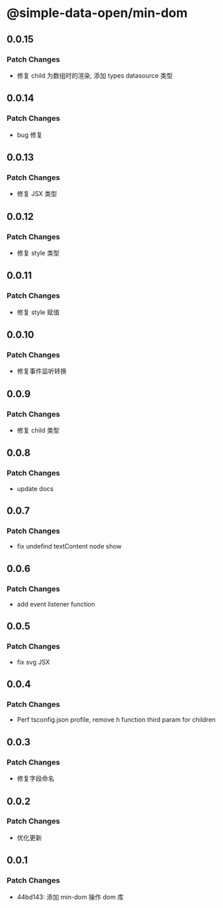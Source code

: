 # @simple-data-open/min-dom

## 0.0.15

### Patch Changes

- 修复 child 为数组时的渲染, 添加 types datasource 类型

## 0.0.14

### Patch Changes

- bug 修复

## 0.0.13

### Patch Changes

- 修复 JSX 类型

## 0.0.12

### Patch Changes

- 修复 style 类型

## 0.0.11

### Patch Changes

- 修复 style 赋值

## 0.0.10

### Patch Changes

- 修复事件监听转换

## 0.0.9

### Patch Changes

- 修复 child 类型

## 0.0.8

### Patch Changes

- update docs

## 0.0.7

### Patch Changes

- fix undefind textContent node show

## 0.0.6

### Patch Changes

- add event listener function

## 0.0.5

### Patch Changes

- fix svg JSX

## 0.0.4

### Patch Changes

- Perf tsconfig.json profile, remove h function third param for children

## 0.0.3

### Patch Changes

- 修复字段命名

## 0.0.2

### Patch Changes

- 优化更新

## 0.0.1

### Patch Changes

- 44bd143: 添加 min-dom 操作 dom 库
